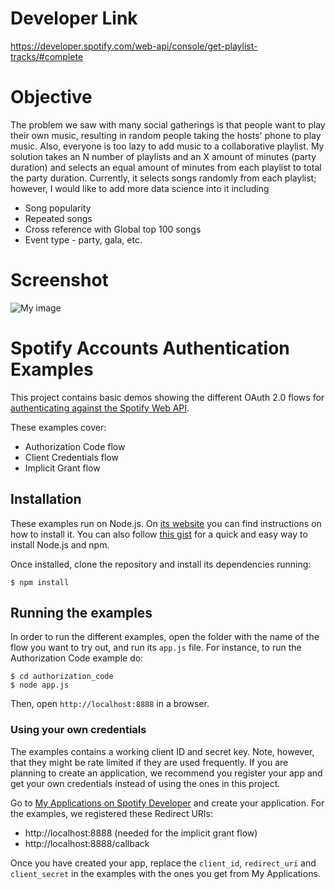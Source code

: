 # Developer Link
https://developer.spotify.com/web-api/console/get-playlist-tracks/#complete

# Objective
The problem we saw with many social gatherings is that people want to play their own music, resulting in random people taking the hosts' phone to play music. Also, everyone is too lazy to add music to a collaborative playlist. My solution takes an N number of playlists and an X amount of minutes (party duration) and selects an equal amount of minutes from each playlist to total the party duration. Currently, it selects songs randomly from each playlist; however, I would like to add more data science into it including 
* Song popularity
* Repeated songs
* Cross reference with Global top 100 songs
* Event type - party, gala, etc.

# Screenshot
![My image](https://github.com/ChiragAswani/Mixify/blob/master/Screenshot.png?raw=true)

# Spotify Accounts Authentication Examples

This project contains basic demos showing the different OAuth 2.0 flows for [authenticating against the Spotify Web API](https://developer.spotify.com/web-api/authorization-guide/).

These examples cover:

* Authorization Code flow
* Client Credentials flow
* Implicit Grant flow

## Installation

These examples run on Node.js. On [its website](http://www.nodejs.org/download/) you can find instructions on how to install it. You can also follow [this gist](https://gist.github.com/isaacs/579814) for a quick and easy way to install Node.js and npm.

Once installed, clone the repository and install its dependencies running:

    $ npm install

## Running the examples
In order to run the different examples, open the folder with the name of the flow you want to try out, and run its `app.js` file. For instance, to run the Authorization Code example do:

    $ cd authorization_code
    $ node app.js

Then, open `http://localhost:8888` in a browser.

### Using your own credentials
The examples contains a working client ID and secret key. Note, however, that they might be rate limited if they are used frequently. If you are planning to create an application, we recommend you register your app and get your own credentials instead of using the ones in this project.

Go to [My Applications on Spotify Developer](https://developer.spotify.com/my-applications) and create your application. For the examples, we registered these Redirect URIs:

* http://localhost:8888 (needed for the implicit grant flow)
* http://localhost:8888/callback

Once you have created your app, replace the `client_id`, `redirect_uri` and `client_secret` in the examples with the ones you get from My Applications.
